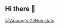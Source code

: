 ## Hi there 👋

[![Anurag's GitHub stats](https://github-readme-stats.vercel.app/api?username=Yair-Bataglia&show_icons=true)](https://github.com/anuraghazra/github-readme-stats)

